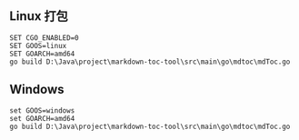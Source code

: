 ## Linux 打包

```
SET CGO_ENABLED=0
SET GOOS=linux
SET GOARCH=amd64
go build D:\Java\project\markdown-toc-tool\src\main\go\mdtoc\mdToc.go 
```

## Windows

```
set GOOS=windows
set GOARCH=amd64
go build D:\Java\project\markdown-toc-tool\src\main\go\mdtoc\mdToc.go 
```
